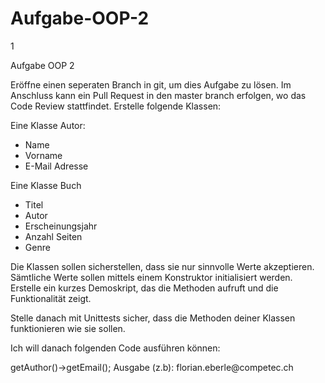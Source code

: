 # Aufgabe-OOP-2

1

Aufgabe OOP 2

Eröffne einen seperaten Branch in git, um dies Aufgabe zu lösen. Im Anschluss 
kann ein Pull Request in den master branch erfolgen, wo das Code Review 
stattfindet.
Erstelle folgende Klassen:

Eine Klasse Autor:
  - Name
  - Vorname
  - E-Mail Adresse

Eine Klasse Buch
  - Titel
  - Autor
  - Erscheinungsjahr
  - Anzahl Seiten
  - Genre

Die Klassen sollen sicherstellen, dass sie nur sinnvolle Werte akzeptieren. 
Sämtliche Werte sollen mittels einem Konstruktor initialisiert werden.
Erstelle ein kurzes Demoskript, das die Methoden aufruft und die Funktionalität 
zeigt.

Stelle danach mit Unittests sicher, dass die Methoden deiner Klassen 
funktionieren wie sie sollen.

Ich will danach folgenden Code ausführen können:
<?php
$autor = new Author(....);
$book = new Book(....);
echo $book->getAuthor()->getEmail();
Ausgabe (z.b): florian.eberle@competec.ch
